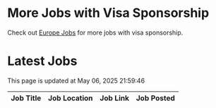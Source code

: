 # More Jobs with Visa Sponsorship

Check out [Europe Jobs](https://github.com/sureshparimi/europejobs#latest-jobs) for more jobs with visa sponsorship.

# Latest Jobs

This page is updated at May 06, 2025 21:59:46

| Job Title | Job Location | Job Link | Job Posted |
| --- | --- | --- | --- |
